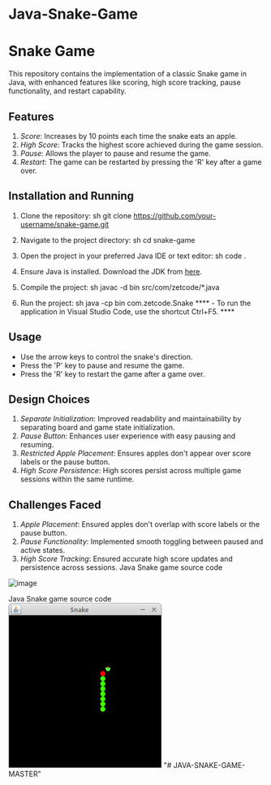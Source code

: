 # Java-Snake-Game
# Snake Game

This repository contains the implementation of a classic Snake game in Java, with enhanced features like scoring, high score tracking, pause functionality, and restart capability.

## Features

1. *Score*: Increases by 10 points each time the snake eats an apple.
2. *High Score*: Tracks the highest score achieved during the game session.
3. *Pause*: Allows the player to pause and resume the game.
4. *Restart*: The game can be restarted by pressing the 'R' key after a game over.

## Installation and Running

1. Clone the repository:
    sh
    git clone https://github.com/your-username/snake-game.git
    

2. Navigate to the project directory:
    sh
    cd snake-game
    

3. Open the project in your preferred Java IDE or text editor:
    sh
    code .
    

4. Ensure Java is installed. Download the JDK from [here](https://www.oracle.com/java/technologies/javase-downloads.html).

5. Compile the project:
    sh
    javac -d bin src/com/zetcode/*.java
    

6. Run the project:
    sh
    java -cp bin com.zetcode.Snake
   **** - To run the application in Visual Studio Code, use the shortcut Ctrl+F5. ****

## Usage

- Use the arrow keys to control the snake's direction.
- Press the 'P' key to pause and resume the game.
- Press the 'R' key to restart the game after a game over.

## Design Choices

1. *Separate Initialization*: Improved readability and maintainability by separating board and game state initialization.
2. *Pause Button*: Enhances user experience with easy pausing and resuming.
3. *Restricted Apple Placement*: Ensures apples don't appear over score labels or the pause button.
4. *High Score Persistence*: High scores persist across multiple game sessions within the same runtime.

## Challenges Faced

1. *Apple Placement*: Ensured apples don't overlap with score labels or the pause button.
2. *Pause Functionality*: Implemented smooth toggling between paused and active states.
3. *High Score Tracking*: Ensured accurate high score updates and persistence across sessions.
Java Snake game source code

![image](https://github.com/Ruthik005/JAVA-SNAKE-GAME-MASTER/assets/157978872/f830b9b5-5591-4436-b1bb-35a828df2d05)

Java Snake game source code
![Snake game screenshot](snake.png)
"# JAVA-SNAKE-GAME-MASTER" 
